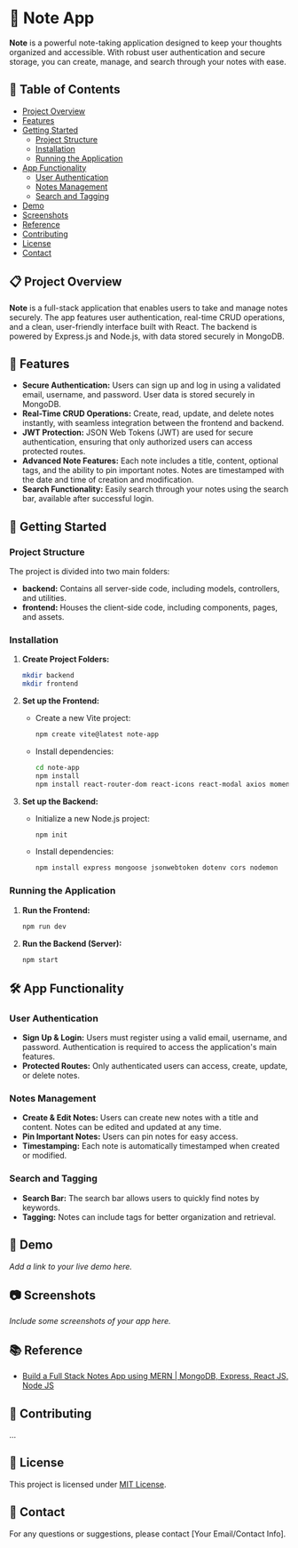 # 📝 Note App

**Note** is a powerful note-taking application designed to keep your thoughts organized and accessible. With robust user authentication and secure storage, you can create, manage, and search through your notes with ease.

## 📖 Table of Contents
- [Project Overview](#project-overview)
- [Features](#features)
- [Getting Started](#getting-started)
  - [Project Structure](#project-structure)
  - [Installation](#installation)
  - [Running the Application](#running-the-application)
- [App Functionality](#app-functionality)
  - [User Authentication](#user-authentication)
  - [Notes Management](#notes-management)
  - [Search and Tagging](#search-and-tagging)
- [Demo](#demo)
- [Screenshots](#screenshots)
- [Reference](#reference)
- [Contributing](#contributing)
- [License](#license)
- [Contact](#contact)

<h2 id="project-overview">📋 Project Overview</h2>

**Note** is a full-stack application that enables users to take and manage notes securely. The app features user authentication, real-time CRUD operations, and a clean, user-friendly interface built with React. The backend is powered by Express.js and Node.js, with data stored securely in MongoDB.

<h2 id="features">🌟 Features</h2>

- **Secure Authentication:** Users can sign up and log in using a validated email, username, and password. User data is stored securely in MongoDB.
- **Real-Time CRUD Operations:** Create, read, update, and delete notes instantly, with seamless integration between the frontend and backend.
- **JWT Protection:** JSON Web Tokens (JWT) are used for secure authentication, ensuring that only authorized users can access protected routes.
- **Advanced Note Features:** Each note includes a title, content, optional tags, and the ability to pin important notes. Notes are timestamped with the date and time of creation and modification.
- **Search Functionality:** Easily search through your notes using the search bar, available after successful login.

<h2 id="getting-started">🚀 Getting Started</h2>

### Project Structure

The project is divided into two main folders:

- **backend:** Contains all server-side code, including models, controllers, and utilities.
- **frontend:** Houses the client-side code, including components, pages, and assets.

### Installation

1. **Create Project Folders:**

   ```bash
   mkdir backend
   mkdir frontend
   ```

2. **Set up the Frontend:**

   - Create a new Vite project:

     ```bash
     npm create vite@latest note-app
     ```

   - Install dependencies:

     ```bash
     cd note-app
     npm install
     npm install react-router-dom react-icons react-modal axios moment
     ```

3. **Set up the Backend:**

   - Initialize a new Node.js project:

     ```bash
     npm init
     ```

   - Install dependencies:

     ```bash
     npm install express mongoose jsonwebtoken dotenv cors nodemon
     ```

### Running the Application

1. **Run the Frontend:**

   ```bash
   npm run dev
   ```

2. **Run the Backend (Server):**

   ```bash
   npm start
   ```

<h2 id="app-functionality">🛠️ App Functionality</h2>

### User Authentication

- **Sign Up & Login:** Users must register using a valid email, username, and password. Authentication is required to access the application's main features.
- **Protected Routes:** Only authenticated users can access, create, update, or delete notes.

### Notes Management

- **Create & Edit Notes:** Users can create new notes with a title and content. Notes can be edited and updated at any time.
- **Pin Important Notes:** Users can pin notes for easy access.
- **Timestamping:** Each note is automatically timestamped when created or modified.

### Search and Tagging

- **Search Bar:** The search bar allows users to quickly find notes by keywords.
- **Tagging:** Notes can include tags for better organization and retrieval.

<h2 id="demo">📸 Demo</h2>

_Add a link to your live demo here._

<h2 id="screenshots">📷 Screenshots</h2>

_Include some screenshots of your app here._

<h2 id="reference">📚 Reference</h2>

- [Build a Full Stack Notes App using MERN | MongoDB, Express, React JS, Node JS](https://www.youtube.com/watch?v=Rgvec9UA2_I)

<h2 id="contributing">🤝 Contributing</h2>

...

<h2 id="license">📜 License</h2>

This project is licensed under [MIT License](https://github.com/ume-meu/note/blob/main/LICENSE).

<h2 id="contact">📧 Contact</h2>

For any questions or suggestions, please contact [Your Email/Contact Info].
